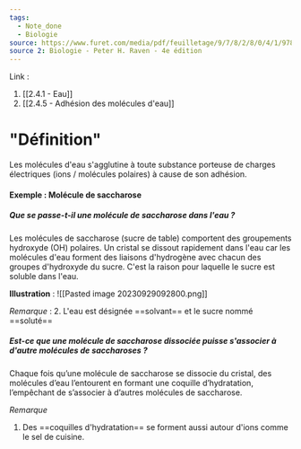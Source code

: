 ```yaml
---
tags:
  - Note_done
  - Biologie
source: https://www.furet.com/media/pdf/feuilletage/9/7/8/2/8/0/4/1/9782804184582.pdf
source 2: Biologie - Peter H. Raven - 4e édition
---
```


Link : 
1. [[2.4.1 - Eau]]
2. [[2.4.5 - Adhésion des molécules d'eau]]

# "Définition"
Les molécules d'eau s'agglutine à toute substance porteuse de charges électriques (ions / molécules polaires) à cause de son adhésion.

#### Exemple : Molécule de saccharose
##### Que se passe-t-il une molécule de saccharose dans l'eau ?
Les molécules de saccharose (sucre de table) comportent des groupements hydroxyde (OH) polaires. Un cristal se dissout rapidement dans l'eau car les molécules d'eau forment des liaisons d'hydrogène avec chacun des groupes d'hydroxyde du sucre.
C'est la raison pour laquelle le sucre est soluble dans l'eau.

**Illustration** :
![[Pasted image 20230929092800.png]]

_Remarque_ :
2. L'eau est désignée ==solvant== et le sucre nommé ==soluté== 

##### Est-ce que une molécule de saccharose dissociée puisse s'associer à d'autre molécules de saccharoses ?
Chaque fois qu’une molécule de saccharose se dissocie du cristal, des molécules d’eau l’entourent en formant une coquille d’hydratation, l’empêchant de s’associer à d’autres molécules de saccharose.

_Remarque_
1. Des ==coquilles d'hydratation== se forment aussi autour d'ions comme le sel de cuisine. 